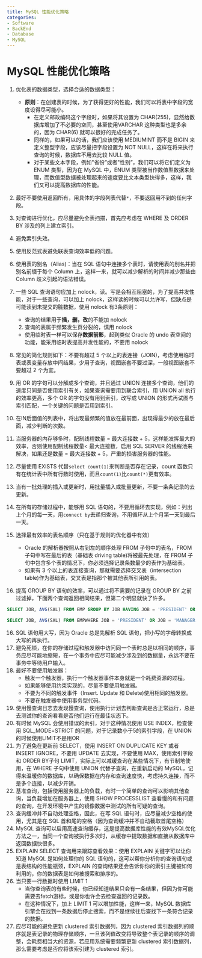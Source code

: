 ```yaml
---
title: MySQL 性能优化策略
categories:
- Software
- BackEnd
- Database
- MySQL
---
```

# MySQL 性能优化策略

1. 优化表的数据类型，选择合适的数据类型：
    - **原则**：在创建表的时候，为了获得更好的性能，我们可以将表中字段的宽度设得尽可能小。
        - 在定义邮政编码这个字段时，如果将其设置为 CHAR(255)，显然给数据库增加了不必要的空间，甚至使用VARCHAR 这种类型也是多余的，因为 CHAR(6) 就可以很好的完成任务了。
        - 同样的，如果可以的话，我们应该使用 MEDIUMINT 而不是 BIGIN 来定义整型字段，应该尽量把字段设置为 NOT NULL，这样在将来执行查询的时候，数据库不用去比较 NULL 值。
        - 对于某些文本字段，例如"省份”或者"性别”，我们可以将它们定义为 ENUM 类型，因为在 MySQL 中，ENUM 类型被当作数值型数据来处理，而数值型数据被处理起来的速度要比文本类型快得多，这样，我们又可以提高数据库的性能。

2. 最好不要使用返回所有，用具体的字段列表代替`*`，不要返回用不到的任何字段。

3. 对查询进行优化，应尽量避免全表扫描，首先应考虑在 WHERE 及 ORDER BY 涉及的列上建立索引。

4. 避免索引失效。

5. 使用反范式表避免联表查询效率低的问题。

6. 使用表的别名（Alias)：当在 SQL 语句中连接多个表时，请使用表的别名并把别名前缀于每个 Column 上，这样一来，就可以减少解析的时间并减少那些由 Column 歧义引起的语法错误。

7. 一些 SQL 查询语句应加上 nolock，读。写是会相互阻塞的，为了提高并发性能，对于一些查询，可以加上 nolock，这样读的时候可以允许写，但缺点是可能读到未提交的脏数据，使用 nolock 有3条原则：
    - 查询的结果用于**插，删，改**的不能加 nolock
    2. 查询的表属于频繁发生页分裂的，慎用 nolock
    - 使用临时表一样可以保存**数据前影**，起到类似 Oracle 的 undo 表空间的功能，能采用临时表提高并发性能的，不要用 nolock

8. 常见的简化规则如下：不要有超过 5 个以上的表连接（JOIN)，考虑使用临时表或表变量存放中间结果，少用子查询，视图嵌套不要过深，一般视图嵌套不要超过 2 个为宜。

9. 用 OR 的字句可以分解成多个查询，并且通过 UNION 连接多个查询，他们的速度只同是否使用索引有关，如果查询需要用到联合索引，用 UNION all 执行的效率更高，多个 OR 的字句没有用到索引，改写成 UNION 的形式再试图与索引匹配，一个关键的问题是否用到索引。

10. 在IN后面值的列表中，将出现最频繁的值放在最前面，出现得最少的放在最后面，减少判断的次数。

11. 当服务器的内存够多时，配制线程数量 = 最大连接数 + 5，这样能发挥最大的效率，否则使用配制线程数量< 最大连接数，启用 SQL SERVER 的线程池来解决，如果还是数量 = 最大连接数 + 5，严重的损害服务器的性能。

12. 尽量使用 EXISTS 代替`select count(1)`来判断是否存在记录，count 函数只有在统计表中所有行数时使用，而且`count(1)`比`count(*)`更有效率。

13. 当有一批处理的插入或更新时，用批量插入或批量更新，不要一条条记录的去更新。

14. 在所有的存储过程中，能够用 SQL 语句的，不要用循环去实现，例如：列出上个月的每一天，用`connect by`去递归查询，不用循环从上个月第一天到最后一天。

15. 选择最有效率的表名顺序（只在基于规则的优化器中有效）
      - Oracle 的解析器按照从右到左的顺序处理 FROM 子句中的表名，FROM 子句中写在最后的表（基础表 driving table)将被最先处理，在 FROM 子句中包含多个表的情况下，你必须选择记录条数最少的表作为基础表。
      - 如果有 3 个以上的表连接查询，那就需要选择交叉表（intersection table)作为基础表，交叉表是指那个被其他表所引用的表。

16. 提高 GROUP BY 语句的效率，可以通过将不需要的记录在 GROUP BY 之前过滤掉，下面两个查询返回相同结果，但第二个明显就快了许多。

```sql
SELECT JOB, AVG(SAL) FROM EMP GROUP BY JOB HAVING JOB = 'PRESIDENT' OR JOB = 'MANAGER';

SELECT JOB, AVG(SAL) FROM EMPWHERE JOB = 'PRESIDENT' OR JOB = 'MANAGER' GROUP BY JOB;
```

16. SQL 语句用大写，因为 Oracle 总是先解析 SQL 语句，把小写的字母转换成大写的再执行。
18. 避免死锁，在你的存储过程和触发器中访问同一个表时总是以相同的顺序，事务应尽可能地缩短，在一个事务中应尽可能减少涉及到的数据量，永远不要在事务中等待用户输入。
19. 最好不要使用触发器：
    - 触发一个触发器，执行一个触发器事件本身就是一个耗费资源的过程。
    - 如果能够使用约束实现的，尽量不要使用触发器。
    - 不要为不同的触发事件（Insert. Update 和 Delete)使用相同的触发器。
    - 不要在触发器中使用事务型代码。
20. 使用慢查询日志去发现慢查询，使用执行计划去判断查询是否正常运行，总是去测试你的查询看看是否他们运行在最佳状态下。
21. 有时候 MySQL 会使用错误的索引，对于这种情况使用 USE INDEX，检查使用 SQL_MODE=STRICT 的问题，对于记录数小于5的索引字段，在 UNION 的时候使用LIMIT不是用OR
22. 为了避免在更新前 SELECT，使用 INSERT ON DUPLICATE KEY 或者 INSERT IGNORE，不要用 UPDATE 去实现，不要使用 MAX，使用索引字段和 ORDER BY子句 LIMIT，实际上可以减缓查询在某些情况下，有节制地使用，在 WHERE 子句中使用 UNION 代替子查询，在重新启动的 MySQL，记得来温暖你的数据库，以确保数据在内存和查询速度快，考虑持久连接，而不是多个连接，以减少开销。
23. 基准查询，包括使用服务器上的负载，有时一个简单的查询可以影响其他查询，当负载增加在服务器上，使用 SHOW PROCESSLIST 查看慢的和有问题的查询，在开发环境中产生的镜像数据中测试的所有可疑的查询。
24. 查询缓冲并不自动处理空格，因此，在写 SQL 语句时，应尽量减少空格的使用，尤其是在 SQL 首和尾的空格（因为查询缓冲并不自动截取首尾空格）
25. MySQL 查询可以启用高速查询缓存，这是提高数据库性能的有效MySQL优化方法之一，当同一个查询被执行多次时，从缓存中提取数据和直接从数据库中返回数据快很多。
26. EXPLAIN SELECT 查询用来跟踪查看效果：使用 EXPLAIN 关键字可以让你知道 MySQL 是如何处理你的 SQL 语句的，这可以帮你分析你的查询语句或是表结构的性能瓶颈，EXPLAIN 的查询结果还会告诉你你的索引主键被如何利用的，你的数据表是如何被搜索和排序的。
27. 当只要一行数据时使用 LIMIT 1
    - 当你查询表的有些时候，你已经知道结果只会有一条结果，但因为你可能需要去fetch游标，或是你也许会去检查返回的记录数。
    - 在这种情况下，加上 LIMIT 1 可以增加性能，这样一来，MySQL 数据库引擎会在找到一条数据后停止搜索，而不是继续往后查找下一条符合记录的数据。
27. 应尽可能的避免更新 clustered 索引数据列，因为 clustered 索引数据列的顺序就是表记录的物理存储顺序，一旦该列值改变将导致整个表记录的顺序的调整，会耗费相当大的资源，若应用系统需要频繁更新 clustered 索引数据列，那么需要考虑是否应将该索引建为 clustered 索引。

